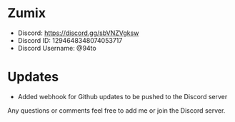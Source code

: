 # Zumix
- Discord: https://discord.gg/sbVNZVgksw
- Discord ID: 1294648348074053717
- Discord Username: @94to

# Updates
- Added webhook for Github updates to be pushed to the Discord server

Any questions or comments feel free to add me or join the Discord server.

